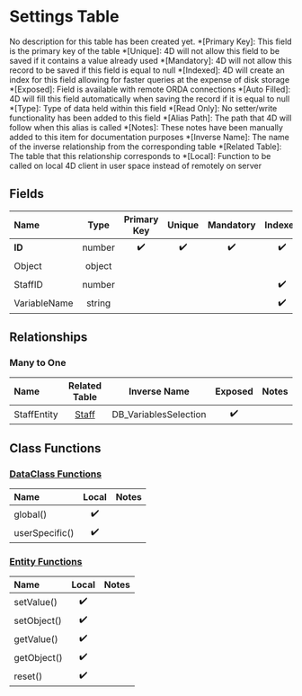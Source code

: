 ﻿# Settings Table
No description for this table has been created yet.
*[Primary Key]: This field is the primary key of the table
*[Unique]: 4D will not allow this field to be saved if it contains a value already used
*[Mandatory]: 4D will not allow this record to be saved if this field is equal to null
*[Indexed]: 4D will create an index for this field allowing for faster queries at the expense of disk storage
*[Exposed]: Field is available with remote ORDA connections
*[Auto Filled]: 4D will fill this field automatically when saving the record if it is equal to null
*[Type]: Type of data held within this field
*[Read Only]: No setter/write functionality has been added to this field
*[Alias Path]: The path that 4D will follow when this alias is called
*[Notes]: These notes have been manually added to this item for documentation purposes
*[Inverse Name]: The name of the inverse relationship from the corresponding table
*[Related Table]: The table that this relationship corresponds to
*[Local]: Function to be called on local 4D client in user space instead of remotely on server
## Fields

|Name|Type|Primary Key|Unique|Mandatory|Indexed|Exposed|Auto Filled|Notes|
|:---|:---:|:---:|:---:|:---:|:---:|:---:|:---:|:---:|
|**ID**|number|✔️|✔️|✔️|✔️|✔️|✔️||
|Object|object|||||✔️|||
|StaffID|number||||✔️|✔️|||
|VariableName|string||||✔️|✔️|||

## Relationships
### Many to One

|Name|Related Table|Inverse Name|Exposed|Notes|
|:---|:---:|:---:|:---:|:---:|
|StaffEntity|[Staff](Staff.md)|DB_VariablesSelection|✔️||

## Class Functions

### [DataClass Functions](https://github.com/synthotec/SynthoTec-4D/blob/main/Project/Sources/Classes/Settings.4dm)

|Name|Local|Notes|
|:---|:---:|:---:|
|global()|✔️||
|userSpecific()|✔️||

### [Entity Functions](https://github.com/synthotec/SynthoTec-4D/blob/main/Project/Sources/Classes/SettingsEntity.4dm)

|Name|Local|Notes|
|:---|:---:|:---:|
|setValue()|✔️||
|setObject()|✔️||
|getValue()|✔️||
|getObject()|✔️||
|reset()|✔️||